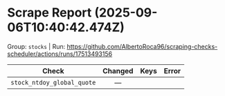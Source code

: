 # Scrape Report (2025-09-06T10:40:42.474Z)

Group: `stocks`  |  Run: https://github.com/AlbertoRoca96/scraping-checks-scheduler/actions/runs/17513493156

| Check | Changed | Keys | Error |
|---|:---:|:--|:--|
| `stock_ntdoy_global_quote` | — |  |  |

